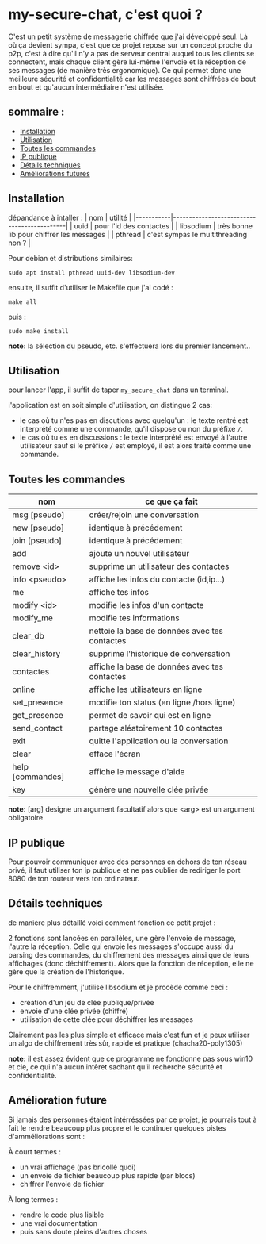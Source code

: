 # my-secure-chat, c'est quoi ?

C'est un petit système de messagerie chiffrée que j'ai développé seul. Là où ça devient sympa, c'est que ce projet repose sur un concept proche du p2p, c'est à dire qu'il n'y a pas de serveur central auquel tous les clients se connectent, mais chaque client gère lui-même l'envoie et la réception de ses messages (de manière très ergonomique). Ce qui permet donc une meilleure sécurité et confidentialité car les messages sont chiffrées de bout en bout et qu'aucun intermédiaire n'est utilisée.

## sommaire :

- [Installation](#Installation)
- [Utilisation](#Utilisation)
- [Toutes les commandes](#Toutes-les-commandes)
- [IP publique](#IP-publique)
- [Détails techniques](#Détails-techniques)
- [Améliorations futures](#Améliorations-futures)

## Installation

dépandance à intaller :
|  nom      | utilité                                    |
|-----------|--------------------------------------------|
| uuid      | pour l'id des contactes                    |
| libsodium | très bonne lib pour chiffrer les messages  |
| pthread   | c'est sympas le multithreading non ?       |


Pour debian et distributions similaires:

    sudo apt install pthread uuid-dev libsodium-dev 

ensuite, il suffit d'utiliser le Makefile que j'ai codé :
   
    make all
    
puis :
   
    sudo make install
**note:** la sélection du pseudo, etc. s'effectuera lors du premier lancement..

## Utilisation
pour lancer l'app, il suffit de taper `my_secure_chat` dans un terminal.

l'application est en soit simple d'utilisation, on distingue 2 cas: 

- le cas où tu n'es pas en discutions avec quelqu'un :  le texte rentré est interprété comme une commande, qu'il dispose ou non du préfixe `/`.
- le cas où tu es en discussions :  le texte interprété est envoyé à l'autre utilisateur sauf si le préfixe `/` est employé, il est alors traité comme une commande.

## Toutes les commandes

|  nom             | ce que ça fait                                 |
|------------------|------------------------------------------------|
| msg  [pseudo]    | créer/rejoin une conversation                  |
| new  [pseudo]    | identique à précédement                        |
| join [pseudo]    | identique à précédement                        |
| add              | ajoute un nouvel utilisateur                   |
| remove \<id\>    | supprime un utilisateur des contactes          |
| info \<pseudo\>  | affiche les infos du contacte (id,ip...)       |
| me               | affiche tes infos                              |
| modify \<id\>    | modifie les infos d'un contacte                |
| modify_me        | modifie tes informations                       |
| clear_db         | nettoie la base de données avec tes contactes  |
| clear_history    | supprime l'historique de conversation          |
| contactes        | affiche la base de données avec tes contactes  |
| online           | affiche les utilisateurs en ligne              |
| set_presence     | modifie ton status  (en ligne /hors ligne)     |
| get_presence     | permet de savoir qui est en ligne              |
| send_contact     | partage aléatoirement 10 contactes             |
| exit             | quitte l'application ou la conversation        |
| clear            | efface l'écran                                 |
| help [commandes] | affiche le message d'aide                      |
| key              | génère une nouvelle clée privée                |

**note:** [arg] designe un argument facultatif alors que \<arg\> est un argument obligatoire

## IP publique

Pour pouvoir communiquer avec des personnes en dehors de ton réseau privé, il faut utiliser ton ip publique et ne pas oublier de rediriger le port 8080 de ton routeur vers ton ordinateur.

## Détails techniques

de manière plus détaillé voici comment fonction ce petit projet :

2 fonctions sont lancées en parallèles, une gère l'envoie de message, l'autre la réception.
Celle qui envoie les messages s'occupe aussi du parsing des commandes, du chiffrement des messages ainsi que de leurs affichages (donc déchiffrement). Alors que la fonction de réception, elle ne gère que la création de l'historique.

Pour le chiffremment, j'utilise libsodium et je procède comme ceci :
- création d'un jeu de clée publique/privée
- envoie d'une clée privée (chiffré)
- utilisation de cette clée pour déchiffrer les messages

Clairement pas les plus simple et efficace mais c'est fun et je peux utiliser un algo de chiffrement très sûr, rapide et pratique (chacha20-poly1305)

**note:** il est assez évident que ce programme ne fonctionne pas sous win10 et cie, ce qui n'a aucun intêret sachant qu'il recherche sécurité et confidentialité. 

## Amélioration future

Si jamais des personnes étaient intérréssées par ce projet, je pourrais tout à fait le rendre beaucoup plus propre et le continuer quelques pistes d'amméliorations sont :

À court termes :
- un vrai affichage (pas bricollé quoi)
- un envoie de fichier beaucoup plus rapide (par blocs)
- chiffrer l'envoie de fichier

À long termes :
- rendre le code plus lisible
- une vrai documentation
- puis sans doute pleins d'autres choses
